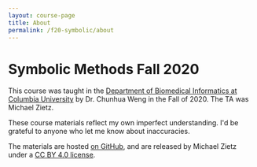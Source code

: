 ```yaml
---
layout: course-page
title: About
permalink: /f20-symbolic/about
---
```


# Symbolic Methods Fall 2020

This course was taught in the [Department of Biomedical Informatics at Columbia University](https://www.dbmi.columbia.edu/) by Dr. Chunhua Weng in the Fall of 2020.
The TA was Michael Zietz.

These course materials reflect my own imperfect understanding.
I'd be grateful to anyone who let me know about inaccuracies.

The materials are hosted [on GitHub](https://github.com/zietzm/course-notes), and are released by Michael Zietz under a [CC BY 4.0 license](http://creativecommons.org/licenses/by/4.0/).
